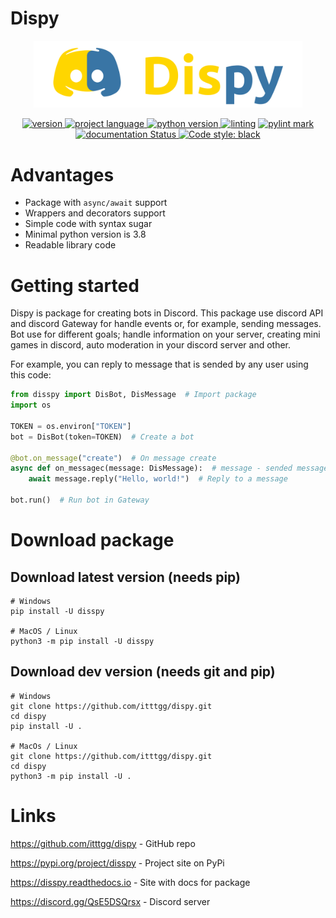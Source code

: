# Dispy
<p align=center><img src="logo.png" width="430" alt="logo" style="text-align: center"/></p>

<p align=center>
    <a href="https://pypi.org/project/disspy">
        <img src="https://img.shields.io/badge/pypi-0.6-blueviolet?style=flat" alt="version"/>
    </a>
    <a href="https://pypi.org/project/disspy">
        <img src="https://img.shields.io/badge/language-python-blueviolet?style=flat" alt="project language"/>
    </a>
    <a href="https://pypi.org/project/disspy">
        <img src="https://img.shields.io/badge/python_versions-3.8_|_3.9_|_3.10-blueviolet?style=flat" alt="python version"/>
    </a>
    <a href="https://github.com/PyCQA/pylint">
        <img src="https://img.shields.io/badge/linting-pylint-blueviolet?style=flat" alt="linting"/></a>
    <a href="https://github.com/itttgg/dispy/actions/workflows/pylint.yml">
         <img src="https://img.shields.io/badge/pylink_mark-9.48/10-blueviolet?style=flat" alt="pylint mark"/>
    </a>
    <a href='https://disspy.readthedocs.io/en/latest/?badge=latest'>
        <img src='https://readthedocs.org/projects/disspy/badge/?version=latest' alt='documentation Status'/>
    </a>
    <a href="https://github.com/psf/black">
        <img src="https://img.shields.io/badge/code_style-black-black?style=flat" alt="Code style: black">
    </a>
</p>

# Advantages
- Package with ``async/await`` support
- Wrappers and decorators support
- Simple code with syntax sugar
- Minimal python version is 3.8
- Readable library code

# Getting started
Dispy is package for creating bots in Discord. This package use discord API and discord Gateway
for handle events or, for example, sending messages. Bot use for different goals; handle information
on your server, creating mini games in discord, auto moderation in your discord server and other.

For example, you can reply to message that is sended by any user using this code:

```python
from disspy import DisBot, DisMessage  # Import package
import os

TOKEN = os.environ["TOKEN"]
bot = DisBot(token=TOKEN)  # Create a bot

@bot.on_message("create")  # On message create
async def on_messagec(message: DisMessage):  # message - sended message
    await message.reply("Hello, world!")  # Reply to a message

bot.run()  # Run bot in Gateway
```

# Download package
## Download latest version (needs pip)

```command
# Windows
pip install -U disspy

# MacOS / Linux
python3 -m pip install -U disspy
```

## Download dev version (needs git and pip)

```command
# Windows
git clone https://github.com/itttgg/dispy.git
cd dispy
pip install -U .

# MacOs / Linux
git clone https://github.com/itttgg/dispy.git
cd dispy
python3 -m pip install -U .
```

# Links
<p><a href="https://github.com/itttgg/dispy">https://github.com/itttgg/dispy</a> - GitHub repo</p>
<p><a href="https://pypi.org/project/disspy">https://pypi.org/project/disspy</a> - Project site on PyPi</p>
<p><a href="https://disspy.readthedocs.io">https://disspy.readthedocs.io</a> - Site with docs for package</p>
<p><a href="https://discord.gg/QsE5DSQrsx">https://discord.gg/QsE5DSQrsx</a> - Discord server</p>

